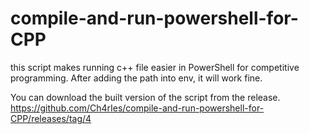 # compile-and-run-powershell-for-CPP
this script makes running c++ file easier in PowerShell for competitive programming. After adding the path into env, it will work fine.



You can download the built version of the script from the release. 
https://github.com/Ch4rIes/compile-and-run-powershell-for-CPP/releases/tag/4 
